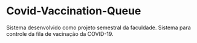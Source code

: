 # Covid-Vaccination-Queue
Sistema desenvolvido como projeto semestral da faculdade. Sistema para controle da fila de vacinação da COVID-19.
